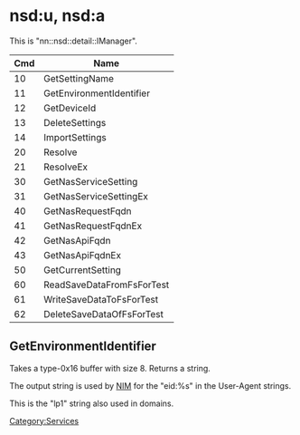 # nsd:u, nsd:a

This is "nn::nsd::detail::IManager".

| Cmd | Name                      |
| --- | ------------------------- |
| 10  | GetSettingName            |
| 11  | GetEnvironmentIdentifier  |
| 12  | GetDeviceId               |
| 13  | DeleteSettings            |
| 14  | ImportSettings            |
| 20  | Resolve                   |
| 21  | ResolveEx                 |
| 30  | GetNasServiceSetting      |
| 31  | GetNasServiceSettingEx    |
| 40  | GetNasRequestFqdn         |
| 41  | GetNasRequestFqdnEx       |
| 42  | GetNasApiFqdn             |
| 43  | GetNasApiFqdnEx           |
| 50  | GetCurrentSetting         |
| 60  | ReadSaveDataFromFsForTest |
| 61  | WriteSaveDataToFsForTest  |
| 62  | DeleteSaveDataOfFsForTest |

## GetEnvironmentIdentifier

Takes a type-0x16 buffer with size 8. Returns a string.

The output string is used by [NIM](NIM%20services.md "wikilink") for the
"eid:%s" in the User-Agent strings.

This is the "lp1" string also used in domains.

[Category:Services](Category:Services "wikilink")
